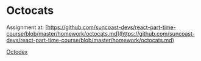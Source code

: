 # Octocats

Assignment at: [https://github.com/suncoast-devs/react-part-time-course/blob/master/homework/octocats.md](https://github.com/suncoast-devs/react-part-time-course/blob/master/homework/octocats.md)

[Octodex](https://octodex.github.com/)